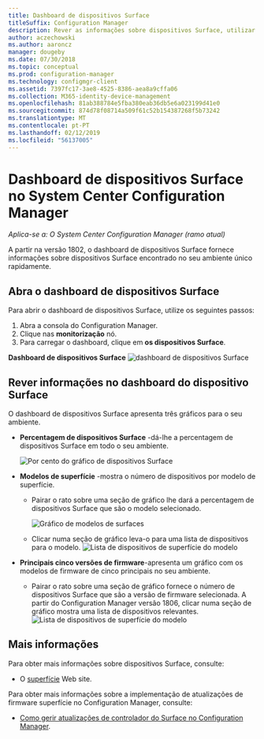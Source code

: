 ```yaml
---
title: Dashboard de dispositivos Surface
titleSuffix: Configuration Manager
description: Rever as informações sobre dispositivos Surface, utilizar o dashboard.
author: aczechowski
ms.author: aaroncz
manager: dougeby
ms.date: 07/30/2018
ms.topic: conceptual
ms.prod: configuration-manager
ms.technology: configmgr-client
ms.assetid: 7397fc17-3ae8-4525-8386-aea8a9cffa06
ms.collection: M365-identity-device-management
ms.openlocfilehash: 81ab388784e5fba380eab36db5e6a023199d41e0
ms.sourcegitcommit: 874d78f08714a509f61c52b154387268f5b73242
ms.translationtype: MT
ms.contentlocale: pt-PT
ms.lasthandoff: 02/12/2019
ms.locfileid: "56137005"
---
```

# <a name="surface-device-dashboard-in-system-center-configuration-manager"></a>Dashboard de dispositivos Surface no System Center Configuration Manager

*Aplica-se a: O System Center Configuration Manager (ramo atual)*

A partir na versão 1802, o dashboard de dispositivos Surface fornece informações sobre dispositivos Surface encontrado no seu ambiente único rapidamente. <!--1355788-->

## <a name="open-the-surface-device-dashboard"></a>Abra o dashboard de dispositivos Surface

Para abrir o dashboard de dispositivos Surface, utilize os seguintes passos: 

1. Abra a consola do Configuration Manager. 
2. Clique nas **monitorização** nó. 
3. Para carregar o dashboard, clique em **os dispositivos Surface**.

**Dashboard de dispositivos Surface**
![dashboard de dispositivos Surface](media/Surface-device-dashboard.PNG)



## <a name="reviewing-information-in-the-surface-device-dashboard"></a>Rever informações no dashboard do dispositivo Surface

O dashboard de dispositivos Surface apresenta três gráficos para o seu ambiente. 

- **Percentagem de dispositivos Surface** -dá-lhe a percentagem de dispositivos Surface em todo o seu ambiente.

    ![Por cento do gráfico de dispositivos Surface](media/Percent-Surface-Devices.PNG)
- **Modelos de superfície** -mostra o número de dispositivos por modelo de superfície. 
  - Pairar o rato sobre uma seção de gráfico lhe dará a percentagem de dispositivos Surface que são o modelo selecionado. 

       ![Gráfico de modelos de surfaces](media/Surface-Models-Hover.PNG)
  - Clicar numa seção de gráfico leva-o para uma lista de dispositivos para o modelo. 
      ![Lista de dispositivos de superfície do modelo](media/Surface-Model-Device-List.PNG)

- **Principais cinco versões de firmware**-apresenta um gráfico com os modelos de firmware de cinco principais no seu ambiente. 
  - Pairar o rato sobre uma seção de gráfico fornece o número de dispositivos Surface que são a versão de firmware selecionada. A partir do Configuration Manager versão 1806, clicar numa seção de gráfico mostra uma lista de dispositivos relevantes. <!--1358654--> ![Lista de dispositivos de superfície do modelo](media/Surface-Firmware-Hover.PNG)


## <a name="more-information"></a>Mais informações

Para obter mais informações sobre dispositivos Surface, consulte:
 - O [superfície]( https://go.microsoft.com/fwlink/?linkid=861998) Web site.
    
Para obter mais informações sobre a implementação de atualizações de firmware superfície no Configuration Manager, consulte:
 - [Como gerir atualizações de controlador do Surface no Configuration Manager]( https://support.microsoft.com/help/4098906).




